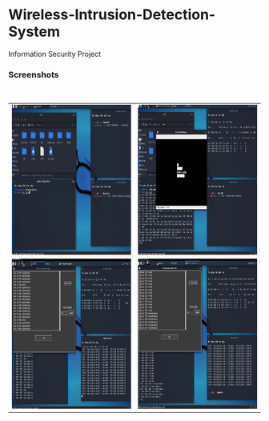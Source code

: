 # Wireless-Intrusion-Detection-System
Information Security Project

### Screenshots
<br>
<table>
 <tr>
  <td> <img src="https://github.com/BinitDOX/Wireless-Intrusion-Detection-System/blob/main/SS/1.jpg" width="600" height="300"/> </td>
  <td> <img src="https://github.com/BinitDOX/Wireless-Intrusion-Detection-System/blob/main/SS/2.jpg" width="600" height="300"/> </td>
 </tr>
 <tr>
  <td> <img src="https://github.com/BinitDOX/Wireless-Intrusion-Detection-System/blob/main/SS/3.jpg" width="600" height="300"/> </td>
  <td> <img src="https://github.com/BinitDOX/Wireless-Intrusion-Detection-System/blob/main/SS/4.jpg" width="600" height="300"/> </td>
 </tr>
</table>
